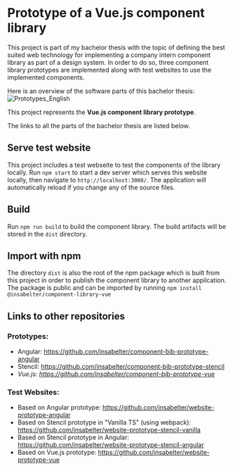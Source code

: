 # Prototype of a Vue.js component library

This project is part of my bachelor thesis with the topic of defining the best suited web technology for implementing a company intern component library as part of a design system. In order to do so, three component library prototypes are implemented along with test websites to use the implemented components. 

Here is an overview of the software parts of this bachelor thesis:
![Prototypes_English](https://user-images.githubusercontent.com/54104208/185070168-6168f409-8279-4287-a2ad-0d13eb6c5dc5.png)

This project represents the **Vue.js component library prototype**.

The links to all the parts of the bachelor thesis are listed below.

## Serve test website

This project includes a test webseite to test the components of the library locally.
Run `npm start` to start a dev server which serves this website locally, then navigate to `http://localhost:3000/`. The application will automatically reload if you change any of the source files.

## Build

Run `npm run build` to build the component library. The build artifacts will be stored in the `dist` directory. 

## Import with npm

The directory `dist` is also the root of the npm package which is built from this project in order to publish the component library to another appilcation. The package is public and can be imported by running `npm install @insabelter/component-library-vue`

## Links to other repositories
### Prototypes:
- Angular: https://github.com/insabelter/component-bib-prototype-angular
- Stencil: https://github.com/insabelter/component-bib-prototype-stencil
- *Vue.js: https://github.com/insabelter/component-bib-prototype-vue*
### Test Websites:
- Based on Angular prototype: https://github.com/insabelter/website-prototype-angular
- Based on Stencil prototype in "Vanilla TS" (using webpack): https://github.com/insabelter/website-prototype-stencil-vanilla
- Based on Stencil prototype in Angular: https://github.com/insabelter/website-prototype-stencil-angular
- Based on Vue.js prototype: https://github.com/insabelter/website-prototype-vue
